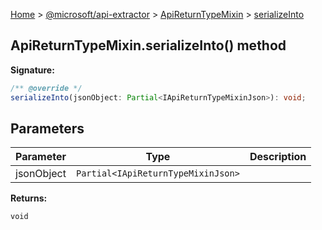 [Home](./index) &gt; [@microsoft/api-extractor](./api-extractor.md) &gt; [ApiReturnTypeMixin](./api-extractor.apireturntypemixin.md) &gt; [serializeInto](./api-extractor.apireturntypemixin.serializeinto.md)

## ApiReturnTypeMixin.serializeInto() method


<b>Signature:</b>

```typescript
/** @override */
serializeInto(jsonObject: Partial<IApiReturnTypeMixinJson>): void;
```

## Parameters

|  Parameter | Type | Description |
|  --- | --- | --- |
|  jsonObject | `Partial<IApiReturnTypeMixinJson>` |  |

<b>Returns:</b>

`void`

